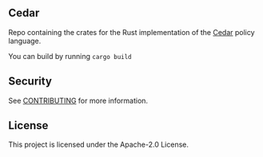 ## Cedar
Repo containing the crates for the Rust implementation of the [Cedar](https://www.cedarpolicy.com/) policy language.

You can build by running `cargo build`
## Security

See [CONTRIBUTING](CONTRIBUTING.md#security-issue-notifications) for more information.

## License

This project is licensed under the Apache-2.0 License.

